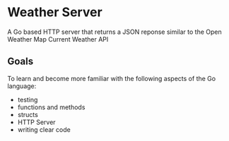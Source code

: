 # Weather Server

A Go based HTTP server that returns a JSON reponse similar to the Open Weather Map Current Weather API


## Goals
To learn and become more familiar with the following aspects of the Go language:
* testing
* functions and methods
* structs
* HTTP Server
* writing clear code


